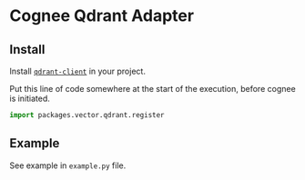 # Cognee Qdrant Adapter

## Install

Install [`qdrant-client`](https://pypi.org/project/qdrant-client/) in your project.

Put this line of code somewhere at the start of the execution, before cognee is initiated.

```python
import packages.vector.qdrant.register
```

## Example
See example in `example.py` file.
